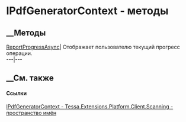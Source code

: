 # IPdfGeneratorContext - методы
##  __Методы
[ReportProgressAsync](M_Tessa_Extensions_Platform_Client_Scanning_IPdfGeneratorContext_ReportProgressAsync.htm)|
Отображает пользователю текущий прогресс операции.  
---|---  
## __См. также
#### Ссылки
[IPdfGeneratorContext -
](T_Tessa_Extensions_Platform_Client_Scanning_IPdfGeneratorContext.htm)
[Tessa.Extensions.Platform.Client.Scanning - пространство
имён](N_Tessa_Extensions_Platform_Client_Scanning.htm)
